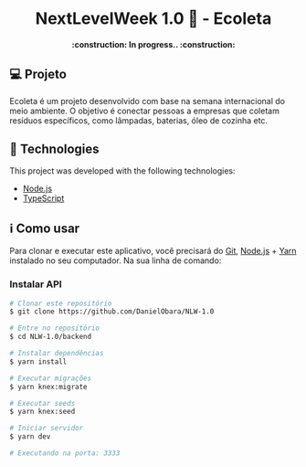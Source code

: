 <h1 align="center">
   NextLevelWeek 1.0 🚀 - Ecoleta
</h1>

<h4 align="center"> 
	:construction: In progress.. :construction:
</h4>

## 💻 Projeto

Ecoleta é um projeto desenvolvido com base na semana internacional do meio ambiente. 
O objetivo é conectar pessoas a empresas que coletam resíduos específicos, como lâmpadas, baterias, óleo de cozinha etc.

## :rocket: Technologies

This project was developed with the following technologies:

- [Node.js][nodejs]
- [TypeScript][typescript]

## :information_source: Como usar

Para clonar e executar este aplicativo, você precisará do [Git](https://git-scm.com), [Node.js][nodejs] + [Yarn][yarn] instalado no seu computador.
Na sua linha de comando:

### Instalar API 

```bash
# Clonar este repositório
$ git clone https://github.com/DanielObara/NLW-1.0

# Entre no repositório
$ cd NLW-1.0/backend

# Instalar dependências
$ yarn install

# Executar migrações
$ yarn knex:migrate

# Executar seeds
$ yarn knex:seed

# Iniciar servidor
$ yarn dev

# Executando na porta: 3333
```
[nodejs]: https://nodejs.org/
[typescript]: https://www.typescriptlang.org/
[yarn]: https://yarnpkg.com/
